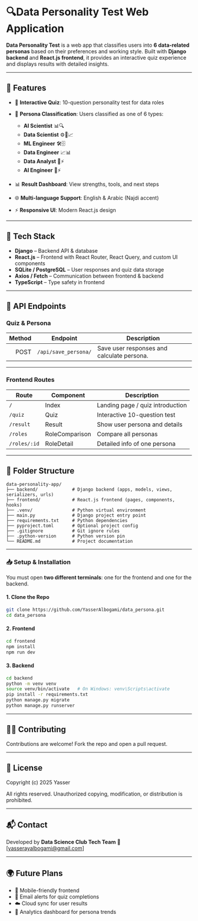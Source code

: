 # 🔍Data Personality Test Web Application

**Data Personality Test** is a web app that classifies users into **6 data-related personas** based on their preferences and working style.
Built with **Django backend** and **React.js frontend**, it provides an interactive quiz experience and displays results with detailed insights.

---

## 🌟 Features

* 📝 **Interactive Quiz**: 10-question personality test for data roles
* 🎯 **Persona Classification**: Users classified as one of 6 types:

  * **AI Scientist** 📊🔍
  * **Data Scientist** ⚙️🤝📈
  * **ML Engineer** 🛠️🗄️
  * **Data Engineer** 📈📊
  * **Data Analyst** 🤖⚡
  * **AI Engineer** 🧠⚡
* 📊 **Result Dashboard**: View strengths, tools, and next steps
* 🌐 **Multi-language Support**: English & Arabic (Najdi accent)
* ⚡ **Responsive UI**: Modern React.js design

---

## 🚀 Tech Stack

* **Django** – Backend API & database
* **React.js** – Frontend with React Router, React Query, and custom UI components
* **SQLite / PostgreSQL** – User responses and quiz data storage
* **Axios / Fetch** – Communication between frontend & backend
* **TypeScript** – Type safety in frontend

---

## 📡 API Endpoints

### Quiz & Persona

| Method | Endpoint              | Description                                |
| -----: | --------------------- | ------------------------------------------ |
|   POST | `/api/save_persona/`  | Save user responses and calculate persona. |


---

### Frontend Routes

| Route        | Component      | Description                      |
| ------------ | -------------- | -------------------------------- |
| `/`          | Index          | Landing page / quiz introduction |
| `/quiz`      | Quiz           | Interactive 10-question test     |
| `/result`    | Result         | Show user persona and details    |
| `/roles`     | RoleComparison | Compare all personas             |
| `/roles/:id` | RoleDetail     | Detailed info of one persona     |

---

## 📁 Folder Structure

```
data-personality-app/
├── backend/             # Django backend (apps, models, views, serializers, urls)
├── frontend/            # React.js frontend (pages, components, hooks)
├── .venv/               # Python virtual environment
├── main.py              # Django project entry point
├── requirements.txt     # Python dependencies
├── pyproject.toml       # Optional project config
├── .gitignore           # Git ignore rules
├── .python-version      # Python version pin
└── README.md            # Project documentation
```

---
### 📥 Setup & Installation

You must open **two different terminals**: one for the frontend and one for the backend.

#### 1. Clone the Repo

```bash
git clone https://github.com/YasserAlbogami/data_persona.git
cd data_persona
```

#### 2. Frontend

```bash
cd frontend
npm install
npm run dev
```

#### 3. Backend

```bash
cd backend
python -m venv venv
source venv/bin/activate   # On Windows: venv\Scripts\activate
pip install -r requirements.txt
python manage.py migrate
python manage.py runserver
```

---

## 🧑‍💻 Contributing

Contributions are welcome! Fork the repo and open a pull request.

---

## 📜 License

Copyright (c) 2025 Yasser

All rights reserved. Unauthorized copying, modification, or distribution is prohibited.

---

## 📬 Contact

Developed by **Data Science Club Tech Team**
📧 \[[yasserayalbogami@gmail.com](mailto:yasserayalbogami@gmail.com)]

---

## 🌍 Future Plans

* 📲 Mobile-friendly frontend
* 🔔 Email alerts for quiz completions
* ☁️ Cloud sync for user results
* 🧩 Analytics dashboard for persona trends


